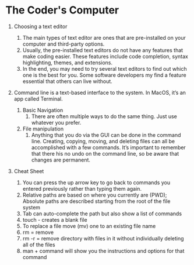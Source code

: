 # The Coder's Computer

1. Choosing a text editor

    1. The main types of text editor are ones that are pre-installed on your computer and third-party options.
    2. Usually, the pre-installed text editors do not have any features that make coding easier. These features include code completion, syntax highlighting, themes, and extensions.
    3. In the end, you may need to try several text editors to find out which one is the best for you. Some software developers my find a feature essential that others can live without.

2. Command line is a text-based interface to the system. In MacOS, it’s an app called Terminal.
    1. Basic Navigation
        1. There are often multiple ways to do the same thing. Just use whatever you prefer.
    2. File manipulation
        1. Anything that you do via the GUI can be done in the command line. Creating, copying, moving, and deleting files can all be accomplished with a few commands. It’s important to remember that there his no undo on the command line, so be aware that changes are permanent.

3. Cheat Sheet
    1. You can press the up arrow key to go back to commands you entered previously rather than typing them again.
    2. Relative paths are based on where you currently are (PWD); Absolute paths are described starting from the root of the file system
    3. Tab can auto-complete the path but also show a list of commands
    4. touch - creates a blank file
    5. To replace a file move (mv) one to an existing file name
    6. rm = remove
    7. rm -r = remove directory with files in it without individually deleting all of the files
    8. man + command  will show you the instructions and options for that command
